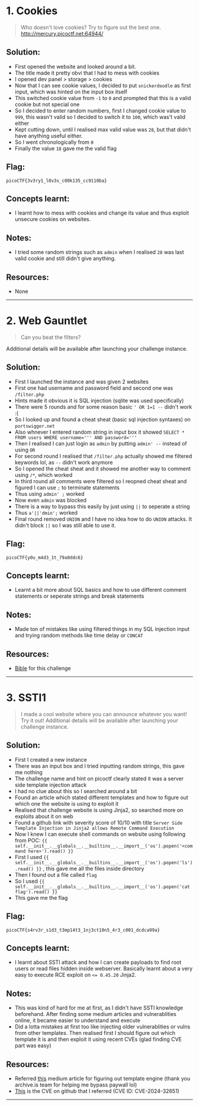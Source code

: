 # 1. Cookies

> Who doesn't love cookies? Try to figure out the best one. http://mercury.picoctf.net:64944/

## Solution:

- First opened the website and looked around a bit.
- The title made it pretty obvi that I had to mess with cookies
- I opened dev panel > storage > cookies
- Now that I can see cookie values, I decided to put `snickerdoodle` as first input, which was hinted on the input box itself
- This switched cookie value from `-1` to `0` and prompted that this is a valid cookie but not special one
- So I decided to enter random numbers, first I changed cookie value to `999`, this wasn't valid so I decided to switch it to `100`, which was't valid either
- Kept cutting down, until I realised max valid value was `28`, but that didn't have anything useful either.
- So I went chronologically from `0`
- Finally the value `18` gave me the valid flag

## Flag:

```
picoCTF{3v3ry1_l0v3s_c00k135_cc9110ba}
```

## Concepts learnt:

- I learnt how to mess with cookies and change its value and thus exploit unsecure cookies on websites.

## Notes:

- I tried some random strings such as `admin` when I realised `28` was last valid cookie and still didn't give anything.

## Resources:

- None


***

# 2. Web Gauntlet

> Can you beat the filters?

Additional details will be available after launching your challenge instance.

## Solution:

- First I launched the instance and was given 2 websites
- First one had username and password field and second one was `/filter.php`
- Hints made it obvious it is SQL injection (sqlite was used specifically)
- There were 5 rounds and for some reason basic `' OR 1=1 --` didn't work :(
- So I looked up and found a cheat sheat (basic sql injection syntaxes) on `portswigger.net`
- Also whnever I entered random string in input box it showed `SELECT * FROM users WHERE username=''' AND password='''`
- Then I realised I can just login as `admin` by putting `admin' --` instead of using `OR`
- For second round I realised that `/filter.php` actually showed me filtered keywords lol, as `--` didn't work anymore
- So I opened the cheat sheat and it showed me another way to comment using `/*`, which worked
- In third round all comments were filtered so I reopned cheat sheat and figured I can use `;` to terminate statements
- Thus using `admin' ;` worked
- Now even `admin` was blocked
- There is a way to bypass this easily by just using `||` to seperate a string
- Thus `a'||'dmin';` worked
- Final round removed `UNION` and I have no idea how to do `UNION` attacks. It didn't block `||` so I was still able to use it.

## Flag:

```
picoCTF{y0u_m4d3_1t_79a0ddc6}
```

## Concepts learnt:

- Learnt a bit more about SQL basics and how to use different comment statements or seperate strings and break statements

## Notes:

- Made ton of mistakes like using filtered things in my SQL injection input and trying random methods like time delay or `CONCAT`

## Resources:

- [Bible](https://portswigger.net/web-security/sql-injection/cheat-sheet) for this challenge


***

# 3. SSTI1

> I made a cool website where you can announce whatever you want! Try it out! Additional details will be available after launching your challenge instance.

## Solution:

- First I created a new instance
- There was an input box and I tried inputting random strings, this gave me nothing
- The challenge name and hint on picoctf clearly stated it was a server side template injection attack
- I had no clue about this so I searched around a bit
- Found an article which stated different templates and how to figure out which one the website is using to exploit it
- Realised that challenge website is using Jinja2, so searched more on exploits about it on web
- Found a github link with severity score of 10/10 with title `Server Side Template Injection in Jinja2 allows Remote Command Execution`
- Now I knew I can execute shell commands on website using following from POC: `{{ self.__init__.__globals__.__builtins__.__import__('os').popen('<command here>').read() }}`
- First I used `{{ self.__init__.__globals__.__builtins__.__import__('os').popen('ls').read() }}` , this gave me all the files inside directory
- Then I found out a file called `flag`
- So I used `{{ self.__init__.__globals__.__builtins__.__import__('os').popen('cat flag').read() }}`
- This gave me the flag

## Flag:

```
picoCTF{s4rv3r_s1d3_t3mp14t3_1nj3ct10n5_4r3_c001_dcdca99a}
```

## Concepts learnt:

- I learnt about SSTI attack and how I can create payloads to find root users or read files hidden inside webserver. Basically learnt about a very easy to execute RCE exploit on `<= 0.45.20` Jinja2.

## Notes:

- This was kind of hard for me at first, as I didn't have SSTI knowledge beforehand. After finding some medium articles and vulnerablities online, it became easier to understand and execute
- Did a lotta mistakes at first too like injecting older vulnerablities or vulns from other templates. Then realised first I should figure out which template it is and then exploit it using recent CVEs (glad finding CVE part was easy)

## Resources:

- Referred [this](https://medium.com/@bootstrapsecurity/server-side-template-injection-ssti-advanced-exploitation-techniques-2d8ccdf6270f) medium article for figuring out template engine (thank you archive.is team for helping me bypass paywall lol)
- [This](https://github.com/dgtlmoon/changedetection.io/security/advisories/GHSA-4r7v-whpg-8rx3) is the CVE on github that I referred (CVE ID: CVE-2024-32651)


***



